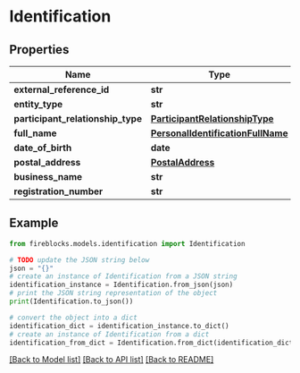 # Identification


## Properties

Name | Type | Description | Notes
------------ | ------------- | ------------- | -------------
**external_reference_id** | **str** |  | 
**entity_type** | **str** |  | 
**participant_relationship_type** | [**ParticipantRelationshipType**](ParticipantRelationshipType.md) |  | 
**full_name** | [**PersonalIdentificationFullName**](PersonalIdentificationFullName.md) |  | 
**date_of_birth** | **date** |  | 
**postal_address** | [**PostalAddress**](PostalAddress.md) |  | 
**business_name** | **str** |  | 
**registration_number** | **str** |  | 

## Example

```python
from fireblocks.models.identification import Identification

# TODO update the JSON string below
json = "{}"
# create an instance of Identification from a JSON string
identification_instance = Identification.from_json(json)
# print the JSON string representation of the object
print(Identification.to_json())

# convert the object into a dict
identification_dict = identification_instance.to_dict()
# create an instance of Identification from a dict
identification_from_dict = Identification.from_dict(identification_dict)
```
[[Back to Model list]](../README.md#documentation-for-models) [[Back to API list]](../README.md#documentation-for-api-endpoints) [[Back to README]](../README.md)



